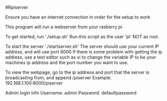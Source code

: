 #Rpiserver

Ensure you have an internet connection in order for the setup to work

This program will run a webserver from your rasberry pi 

To get started, run     './setup.sh' 
Run this script as the user 'pi' NOT as root.


To start the server     './startserver.sh' 
The server should use your current IP address, and will use port 8000
If there is some problem with getting the ip address, use a text editor 
such as vi to change the variable IP to be your machines ip address and 
the port number you want to use.


To view the webpage, go to the ip address and port that the server is 
broadcasting from, and append /piserver
Example:
    192.168.1.100:8000/piserver


Admin login info
    Username: admin
    Password: defaultpassword


